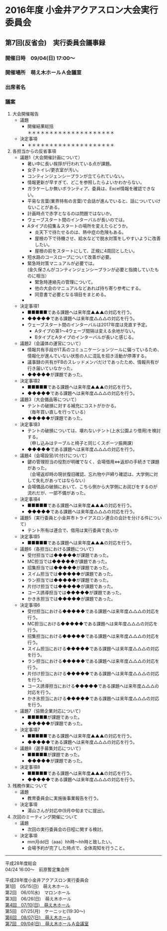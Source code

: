 # 2016年度 小金井アクアスロン大会実行委員会  
## 第7回(反省会)　実行委員会議事録  
### 開催日時　09/04(日) 17:00～  
### 開催場所　萌え木ホールＡ会議室  
### 出席者名　    
### 議案  
1. 大会開催報告  
   * 議題  
     + 開催結果総括  
       ＊＊＊＊＊＊＊＊＊＊＊＊＊＊＊＊＊＊＊＊  
   * 決定事項  
     + ＊＊＊＊＊＊＊＊＊＊＊＊＊＊＊＊＊＊＊＊  
2. 各担当からの反省事項  
   * 議題1（大会開催計画について）  
     + 暑い中に長い挨拶が行われている点が課題。  
     + 女子トイレ/更衣室が汚い。  
     + コンティンジェンシープランが立てられていない。  
     + 情報更新が早すぎて、どこを参照したらよいかわからない。  
     + ガラケーしか無いボランティア、委員は、Excel情報を確認できない。
     + 平易な言葉(業界特有の言葉)で会話が進んでいると、話についていけないことがある。  
     + 計画時点で赤字となるのは問題ではないか。  
     + ウェーブスタート間のインターバルが長いのでは。  
     + Aタイプの招集＆スタートの場所を変えたらどうか。  
       - 炎天下で待たせるのは、熱中症の危険もある。  
       - 屋根の下で待機させ、給水などで脱水対策をしやすいように改善したい。  
       - 屋根の前をスタートにして、正規に4周回としたい。  
     + 短水路のコースロープについて改善が必要。  
     + 緊急時対策マニュアルが必要では。  
       (金久保さんがコンティンジェンシープランが必要と指摘していたものに相当）  
       - 緊急時連絡先の管理について。  
       - 他の大会のマニュアルなどあれば持ち寄り参考にする。  
       - 同意書で必要となる項目をまとめる。  
     + 
   * 決定事項1  
     + ■■■■■である課題へは来年度▲▲▲の対応を行う。  
     + ◆◆◆◆◆である課題へは来年度△△△の対応を行う。      
     + ウェーブスタート間のインターバルは2017年度は見直す予定。  
       - Aタイプの第1～4ウェーブ間隔は変える余地がない。  
       - BタイプとAタイプのインターバルが長いと感じる。  
   * 議題2（会議体の運営について）  
     + 情報共有手段がIT系のコミュニケーションツールに偏っているため、情報化が進んでいない状態の人に混乱を招き活動が停滞する。   
     + 議事録の共有がFBのスレッドメンバだけであったため、情報共有が行き届いていなかった。  
     + ◆◆◆◆◆が課題であった。  
   * 決定事項2  
     + ■■■■■である課題へは来年度▲▲▲の対応を行う。  
     + ◆◆◆◆◆である課題へは来年度△△△の対応を行う。    
   * 議題3（大会備品等について）  
     + テントの破損に対する補充にコストがかかる。  
       （毎年買い直しを行っている）  
     + ◆◆◆◆◆が課題であった。  
   * 決定事項3  
     + テントの破損については、壊れないテント(上水公園より借用)を検討する。  
       （申し込みはテーブルと椅子と同じくスポーツ振興課）  
     + ◆◆◆◆◆である課題へは来年度△△△の対応を行う。    
   * 議題4（会場設営/片付けについて）  
     + 鍵の管理担当の役割が明確でなく、会場借用⇔返却の手続きで課題があった。    
       （会場返却時の現状復旧確認、忘れ物や戸締り確認は、大学側に対して失礼があってはならない）  
     + 会場備品の破損において、こちら側から大学側にお詫びをするのが流れだが、一部不備があった。  
   * 決定事項4  
     + ■■■■■である課題へは来年度▲▲▲の対応を行う。  
     + ◆◆◆◆◆である課題へは来年度△△△の対応を行う。    
   * 議題5（実行委員と小金井市トライアスロン連合の会計を分ける件について）  
     + テント所有は連合で、借用は実行委員で良いか  
   * 決定事項5  
     + ■■■■■である課題へは来年度▲▲▲の対応を行う。  
   * 議題6（各担当における課題について）  
     + 受付担当では◆◆◆◆◆が課題であった。  
     + MC担当では◆◆◆◆◆が課題であった。  
     + 招集担当では◆◆◆◆◆が課題であった。  
     + スイム担当では◆◆◆◆◆が課題であった。  
     + ラン担当では◆◆◆◆◆が課題であった。  
     + 片付け担当では◆◆◆◆◆が課題であった。  
     + コース誘導担当では◆◆◆◆◆が課題であった。  
     + かき氷担当では◆◆◆◆◆が課題であった。  
   * 決定事項6  
     + 受付担当における◆◆◆◆◆である課題へは来年度△△△の対応を行う。    
     + MC担当における◆◆◆◆◆である課題へは来年度△△△の対応を行う。    
     + 招集担当における◆◆◆◆◆である課題へは来年度△△△の対応を行う。    
     + スイム担当における◆◆◆◆◆である課題へは来年度△△△の対応を行う。    
     + ラン担当における◆◆◆◆◆である課題へは来年度△△△の対応を行う。    
     + 片付け担当における◆◆◆◆◆である課題へは来年度△△△の対応を行う。    
     + コース誘導担当における◆◆◆◆◆である課題へは来年度△△△の対応を行う。    
     + かき氷担当における◆◆◆◆◆である課題へは来年度△△△の対応を行う。      
   * 議題7（協賛企業対応について）  
     + ■■■■■が課題であった。  
     + ◆◆◆◆◆が課題であった。  
   * 決定事項7  
     + ■■■■■である課題へは来年度▲▲▲の対応を行う。  
     + ◆◆◆◆◆である課題へは来年度△△△の対応を行う。    
   * 議題8（選手募集対応について）  
     + ■■■■■が課題であった。  
     + ◆◆◆◆◆が課題であった。  
   * 決定事項8  
     + ■■■■■である課題へは来年度▲▲▲の対応を行う。  
     + ◆◆◆◆◆である課題へは来年度△△△の対応を行う。    
3. 残務作業について  
   * 議題  
     + 教育委員会に実施後事業報告を行う。    
   * 決定事項  
     + 湯山さんが対応中(9月中旬までに提出)。    
4. 次回のミーティング開催について  
   * 議題  
     + 次回の実行委員会の日程に関する検討。  
   * 決定事項  
     + mm月dd日（aaa）hh時～hh時と致したい。  
     + 会場予約が完了した時点で、全体周知を行うこと。    

---

平成28年度総会  
04/24 16:00～　前原暫定集会所  

平成28年度小金井アクアスロン実行委員会  
第1回　05/15(日)　萌え木ホール  
第2回　06/01(水)　マロンホール  
第3回　06/26(日)　萌え木ホール  
[第4回　07/10(日)　萌え木ホール](./20160710.md "議事録を参照する。")  
第5回　07/25(月)　ケーニッヒ(19:30～)  
[第6回　08/07(日)　萌え木ホール](./20160807.md "議事録を参照する。")  
[第7回　09/04(日)　萌え木ホールＡ会議室](2016反省会.md "議事録を参照する。")  
